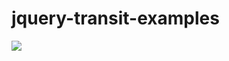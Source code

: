 # jquery-transit-examples
![](https://github.com/paymon123/css-animations/blob/main/transit_example.gif
)
